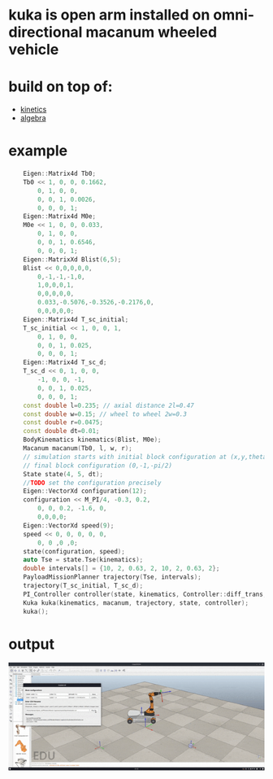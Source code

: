 # kuka is open arm installed on omni-directional macanum wheeled vehicle

# build on top of:
- [kinetics](https://github.com/ertosns/kinetics.git)
- [algebra](http://github.com/ertosns/algebra.git)


# example

```cpp
    Eigen::Matrix4d Tb0;
    Tb0 << 1, 0, 0, 0.1662,
        0, 1, 0, 0,
        0, 0, 1, 0.0026,
        0, 0, 0, 1;
    Eigen::Matrix4d M0e;
    M0e << 1, 0, 0, 0.033,
        0, 1, 0, 0,
        0, 0, 1, 0.6546,
        0, 0, 0, 1;
    Eigen::MatrixXd Blist(6,5);
    Blist << 0,0,0,0,0,
        0,-1,-1,-1,0,
        1,0,0,0,1,
        0,0,0,0,0,
        0.033,-0.5076,-0.3526,-0.2176,0,
        0,0,0,0,0;
    Eigen::Matrix4d T_sc_initial;
    T_sc_initial << 1, 0, 0, 1,
        0, 1, 0, 0,
        0, 0, 1, 0.025,
        0, 0, 0, 1;
    Eigen::Matrix4d T_sc_d;
    T_sc_d << 0, 1, 0, 0,
        -1, 0, 0, -1,
        0, 0, 1, 0.025,
        0, 0, 0, 1;
    const double l=0.235; // axial distance 2l=0.47
    const double w=0.15; // wheel to wheel 2w=0.3
    const double r=0.0475;
    const double dt=0.01;
    BodyKinematics kinematics(Blist, M0e);
    Macanum macanum(Tb0, l, w, r);
    // simulation starts with initial block configuration at (x,y,theta) = (1,0,0)
    // final block configuration (0,-1,-pi/2)
    State state(4, 5, dt);
    //TODO set the configuration precisely
    Eigen::VectorXd configuration(12);
    configuration << M_PI/4, -0.3, 0.2,
        0, 0, 0.2, -1.6, 0,
        0,0,0,0;
    Eigen::VectorXd speed(9);
    speed << 0, 0, 0, 0, 0,
        0, 0 ,0 ,0;
    state(configuration, speed);
    auto Tse = state.Tse(kinematics);
    double intervals[] = {10, 2, 0.63, 2, 10, 2, 0.63, 2};
    PayloadMissionPlanner trajectory(Tse, intervals);
    trajectory(T_sc_initial, T_sc_d);
    PI_Controller controller(state, kinematics, Controller::diff_trans, 5, 10, dt);
    Kuka kuka(kinematics, macanum, trajectory, state, controller);
    kuka();
```

# output

![alt text](https://github.com/ertosns/kuka/blob/main/data/ezgif.com-optimize.gif)
